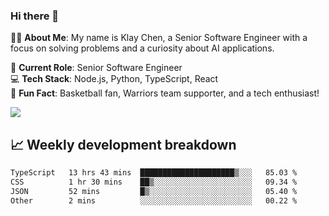 ### Hi there 👋

👨‍💻 **About Me**: My name is Klay Chen, a Senior Software Engineer with a focus on solving problems and a curiosity about AI applications.

💼 **Current Role**: Senior Software Engineer  
💻 **Tech Stack**: Node.js, Python, TypeScript, React  
🏀 **Fun Fact**: Basketball fan, Warriors team supporter, and a tech enthusiast!

<img align="center" src="https://github-readme-stats.vercel.app/api?username=nameczz&show_icons=true&hide_title=true&theme=dracula" />

## 📈 Weekly development breakdown

<!--START_SECTION:waka-->

```txt
TypeScript   13 hrs 43 mins  █████████████████████▒░░░   85.03 %
CSS          1 hr 30 mins    ██▒░░░░░░░░░░░░░░░░░░░░░░   09.34 %
JSON         52 mins         █▒░░░░░░░░░░░░░░░░░░░░░░░   05.40 %
Other        2 mins          ░░░░░░░░░░░░░░░░░░░░░░░░░   00.22 %
```

<!--END_SECTION:waka-->
